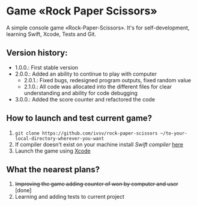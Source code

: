 # Game «Rock Paper Scissors»
A simple console game «Rock-Paper-Scissors». It's for self-development, learning Swift, Xcode, Tests and Git.

## Version history:
* 1.0.0.: First stable version
* 2.0.0.: Added an ability to continue to play with computer
  * 2.0.1.: Fixed bugs, redesigned program outputs, fixed random value
  * 2.1.0.: All code was allocated into the different files for clear understanding and ability for code debugging
* 3.0.0.: Added the score counter and refactored the code

## How to launch and test current game?
1. ```git clone https://github.com/ivsv/rock-paper-scissors ~/to-your-local-directory-wherever-you-want```
2. If compiler doesn't exist on your machine install *Swift compiler* [here](https://swift.org/download/#using-downloads)
3. Launch the game using [Xcode](https://itunes.apple.com/ru/app/xcode/id497799835?l=en&mt=12)

## What the nearest plans?
1. <del>Improving the game adding counter of won by computer and user</del> [done]
2. Learning and adding tests to current project
